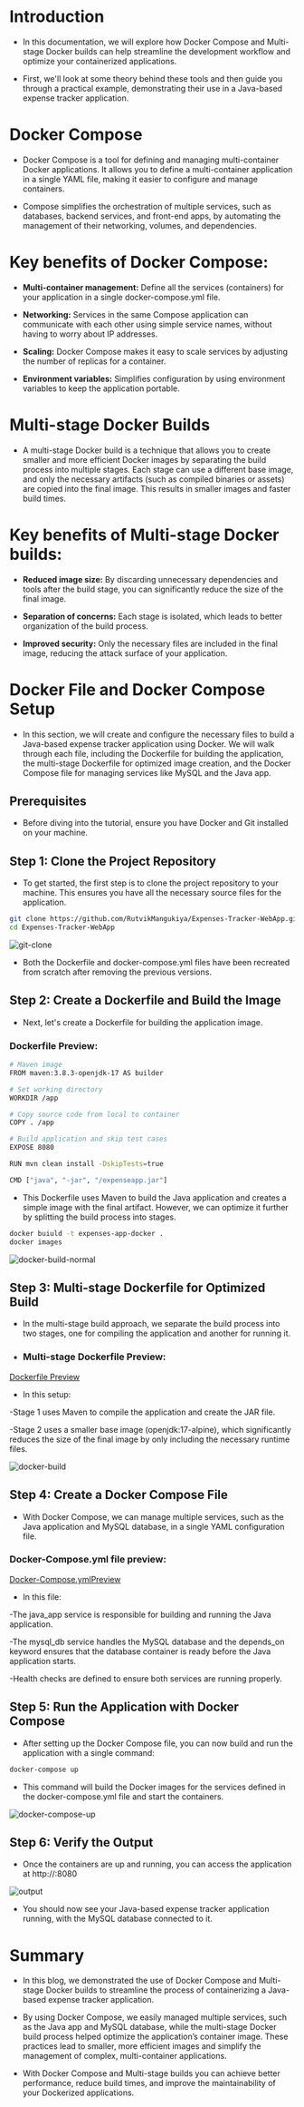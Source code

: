 # Introduction

- In this documentation, we will explore how Docker Compose and Multi-stage Docker builds can help streamline the development workflow and optimize your containerized applications.

- First, we'll look at some theory behind these tools and then guide you through a practical example, demonstrating their use in a Java-based expense tracker application.

# Docker Compose

- Docker Compose is a tool for defining and managing multi-container Docker applications. It allows you to define a multi-container application in a single YAML file, making it easier to configure and manage containers.

- Compose simplifies the orchestration of multiple services, such as databases, backend services, and front-end apps, by automating the management of their networking, volumes, and dependencies.

# Key benefits of Docker Compose:

- **Multi-container management:** Define all the services (containers) for your application in a single docker-compose.yml file.

- **Networking:** Services in the same Compose application can communicate with each other using simple service names, without having to worry about IP addresses.

- **Scaling:** Docker Compose makes it easy to scale services by adjusting the number of replicas for a container.

- **Environment variables:** Simplifies configuration by using environment variables to keep the application portable.

# Multi-stage Docker Builds

- A multi-stage Docker build is a technique that allows you to create smaller and more efficient Docker images by separating the build process into multiple stages. Each stage can use a different base image, and only the necessary artifacts (such as compiled binaries or assets) are copied into the final image. This results in smaller images and faster build times.

# Key benefits of Multi-stage Docker builds:

- **Reduced image size:** By discarding unnecessary dependencies and tools after the build stage, you can significantly reduce the size of the final image.

- **Separation of concerns:** Each stage is isolated, which leads to better organization of the build process.

- **Improved security:** Only the necessary files are included in the final image, reducing the attack surface of your application.

# Docker File and Docker Compose Setup

- In this section, we will create and configure the necessary files to build a Java-based expense tracker application using Docker. We will walk through each file, including the Dockerfile for building the application, the multi-stage Dockerfile for optimized image creation, and the Docker Compose file for managing services like MySQL and the Java app.

## Prerequisites

- Before diving into the tutorial, ensure you have Docker and Git installed on your machine.

## Step 1: Clone the Project Repository

- To get started, the first step is to clone the project repository to your machine. This ensures you have all the necessary source files for the application.

```bash
git clone https://github.com/RutvikMangukiya/Expenses-Tracker-WebApp.git
cd Expenses-Tracker-WebApp
```

![git-clone](https://github.com/RutvikMangukiya/Docker-Projects/blob/master/java-springboot-docker/image/2-git-clone.png)

- Both the Dockerfile and docker-compose.yml files have been recreated from scratch after removing the previous versions.

## Step 2: Create a Dockerfile and Build the Image

- Next, let's create a Dockerfile for building the application image.

### Dockerfile Preview:
```bash
# Maven image
FROM maven:3.8.3-openjdk-17 AS builder 

# Set working directory
WORKDIR /app

# Copy source code from local to container
COPY . /app

# Build application and skip test cases
EXPOSE 8080

RUN mvn clean install -DskipTests=true

CMD ["java", "-jar", "/expenseapp.jar"]
```
- This Dockerfile uses Maven to build the Java application and creates a simple image with the final artifact. However, we can optimize it further by splitting the build process into stages.

```bash
docker buiuld -t expenses-app-docker .
docker images
```

![docker-build-normal](https://github.com/RutvikMangukiya/Docker-Projects/blob/master/java-springboot-docker/image/3-docker-normal-size-build.png)

## Step 3: Multi-stage Dockerfile for Optimized Build

- In the multi-stage build approach, we separate the build process into two stages, one for compiling the application and another for running it.

- ### Multi-stage Dockerfile Preview:

[Dockerfile Preview](https://github.com/RutvikMangukiya/Docker-Projects/blob/master/java-springboot-docker/Dockerfile)

- In this setup:

-Stage 1 uses Maven to compile the application and create the JAR file.

-Stage 2 uses a smaller base image (openjdk:17-alpine), which significantly reduces the size of the final image by only including the necessary runtime files.

![docker-build](https://github.com/RutvikMangukiya/Docker-Projects/blob/master/java-springboot-docker/image/4-docker-multi-stage-reduced-size.png)

## Step 4: Create a Docker Compose File

- With Docker Compose, we can manage multiple services, such as the Java application and MySQL database, in a single YAML configuration file.

### Docker-Compose.yml file preview: 
[Docker-Compose.ymlPreview](https://github.com/RutvikMangukiya/Docker-Projects/blob/master/java-springboot-docker/docker-compose.yml)

- In this file:

-The java_app service is responsible for building and running the Java application.

-The mysql_db service handles the MySQL database and the depends_on keyword ensures that the database container is ready before the Java application starts.

-Health checks are defined to ensure both services are running properly.

## Step 5: Run the Application with Docker Compose

- After setting up the Docker Compose file, you can now build and run the application with a single command:
```bash
docker-compose up
```
- This command will build the Docker images for the services defined in the docker-compose.yml file and start the containers.

![docker-compose-up](https://github.com/RutvikMangukiya/Docker-Projects/blob/master/java-springboot-docker/image/5-docker-compose-up.png)

## Step 6: Verify the Output

- Once the containers are up and running, you can access the application at http://<ec2-public-ip>:8080

![output](https://github.com/RutvikMangukiya/Docker-Projects/blob/master/java-springboot-docker/image/6-output.png)

- You should now see your Java-based expense tracker application running, with the MySQL database connected to it.

# Summary

- In this blog, we demonstrated the use of Docker Compose and Multi-stage Docker builds to streamline the process of containerizing a Java-based expense tracker application.

- By using Docker Compose, we easily managed multiple services, such as the Java app and MySQL database, while the multi-stage Docker build process helped optimize the application’s container image. These practices lead to smaller, more efficient images and simplify the management of complex, multi-container applications.

- With Docker Compose and Multi-stage builds you can achieve better performance, reduce build times, and improve the maintainability of your Dockerized applications.